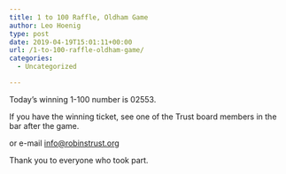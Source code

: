 ```yaml
---
title: 1 to 100 Raffle, Oldham Game
author: Leo Hoenig
type: post
date: 2019-04-19T15:01:11+00:00
url: /1-to-100-raffle-oldham-game/
categories:
  - Uncategorized

---
```

Today&#8217;s winning 1-100 number is 02553.

If you have the winning ticket, see one of the Trust board members in the bar after the game.
  
or e-mail info@robinstrust.org

Thank you to everyone who took part.